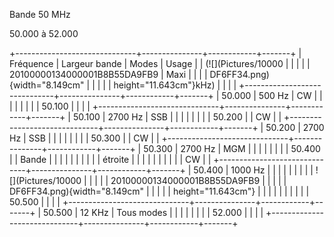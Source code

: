 Bande 50 MHz

50.000 à 52.000

+------------------------------+---------------+------------+-------+
| Fréquence                    | Largeur bande | Modes      | Usage |
| (![](Pictures/10000          |               |            |       |
| 20100000134000001B8B55DA9FB9 | Maxi          |            |       |
| DF6FF34.png){width="8.149cm" |               |            |       |
| height="11.643cm"}kHz)       |               |            |       |
+------------------------------+---------------+------------+-------+
| 50.000                       | 500 Hz        | CW         |       |
|                              |               |            |       |
| 50.100                       |               |            |       |
+------------------------------+---------------+------------+-------+
| 50.100                       | 2700 Hz       | SSB        |       |
|                              |               |            |       |
| 50.200                       |               | CW         |       |
+------------------------------+---------------+------------+-------+
| 50.200                       | 2700 Hz       | SSB        |       |
|                              |               |            |       |
| 50.300                       |               | CW         |       |
+------------------------------+---------------+------------+-------+
| 50.300                       | 2700 Hz       | MGM        |       |
|                              |               |            |       |
| 50.400                       |               | Bande      |       |
|                              |               |            |       |
|                              |               | étroite    |       |
|                              |               |            |       |
|                              |               | CW         |       |
+------------------------------+---------------+------------+-------+
| 50.400                       | 1000 Hz       |            |       |
|                              |               |            |       |
| ![](Pictures/10000           |               |            |       |
| 20100000134000001B8B55DA9FB9 |               |            |       |
| DF6FF34.png){width="8.149cm" |               |            |       |
| height="11.643cm"}           |               |            |       |
|                              |               |            |       |
| 50.500                       |               |            |       |
+------------------------------+---------------+------------+-------+
| 50.500                       | 12 KHz        | Tous modes |       |
|                              |               |            |       |
| 52.000                       |               |            |       |
+------------------------------+---------------+------------+-------+
